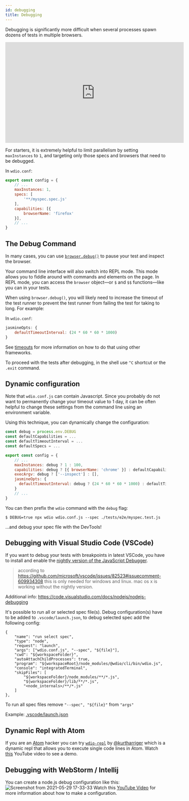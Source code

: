 ```yaml
---
id: debugging
title: Debugging
---
```


Debugging is significantly more difficult when several processes spawn dozens of tests in multiple browsers.

<iframe width="560" height="315" src="https://www.youtube.com/embed/_bw_VWn5IzU" frameborder="0" allowFullScreen></iframe>

For starters, it is extremely helpful to limit parallelism by setting `maxInstances` to `1`, and targeting only those specs and browsers that need to be debugged.

In `wdio.conf`:

```js
export const config = {
    // ...
    maxInstances: 1,
    specs: [
        '**/myspec.spec.js'
    ],
    capabilities: [{
        browserName: 'firefox'
    }],
    // ...
}
```

## The Debug Command

In many cases, you can use [`browser.debug()`](/docs/api/browser/debug) to pause your test and inspect the browser.

Your command line interface will also switch into REPL mode. This mode allows you to fiddle around with commands and elements on the page. In REPL mode, you can access the `browser` object&mdash;or `$` and `$$` functions&mdash;like you can in your tests.

When using `browser.debug()`, you will likely need to increase the timeout of the test runner to prevent the test runner from failing the test for taking to long.  For example:

In `wdio.conf`:

```js
jasmineOpts: {
    defaultTimeoutInterval: (24 * 60 * 60 * 1000)
}
```

See [timeouts](Timeouts.md) for more information on how to do that using other frameworks.

To proceed with the tests after debugging, in the shell use `^C` shortcut or the `.exit` command.
## Dynamic configuration

Note that `wdio.conf.js` can contain Javascript. Since you probably do not want to permanently change your timeout value to 1 day, it can be often helpful to change these settings from the command line using an environment variable.

Using this technique, you can dynamically change the configuration:

```js
const debug = process.env.DEBUG
const defaultCapabilities = ...
const defaultTimeoutInterval = ...
const defaultSpecs = ...

export const config = {
    // ...
    maxInstances: debug ? 1 : 100,
    capabilities: debug ? [{ browserName: 'chrome' }] : defaultCapabilities,
    execArgv: debug ? ['--inspect'] : [],
    jasmineOpts: {
      defaultTimeoutInterval: debug ? (24 * 60 * 60 * 1000) : defaultTimeoutInterval
    }
    // ...
}
```

You can then prefix the `wdio` command with the `debug` flag:

```
$ DEBUG=true npx wdio wdio.conf.js --spec ./tests/e2e/myspec.test.js
```

...and debug your spec file with the DevTools!

## Debugging with Visual Studio Code (VSCode)

If you want to debug your tests with breakpoints in latest VSCode, you have to install and enable the [nightly version of the JavaScript Debugger](https://marketplace.visualstudio.com/items?itemName=ms-vscode.js-debug-nightly).

> according to https://github.com/microsoft/vscode/issues/82523#issuecomment-609934308 this is only needed for windows and linux. mac os x is working without the nightly version.

Additional info: https://code.visualstudio.com/docs/nodejs/nodejs-debugging

It's possible to run all or selected spec file(s). Debug configuration(s) have to be added to `.vscode/launch.json`, to debug selected spec add the following config:
```
{
    "name": "run select spec",
    "type": "node",
    "request": "launch",
    "args": ["wdio.conf.js", "--spec", "${file}"],
    "cwd": "${workspaceFolder}",
    "autoAttachChildProcesses": true,
    "program": "${workspaceRoot}/node_modules/@wdio/cli/bin/wdio.js",
    "console": "integratedTerminal",
    "skipFiles": [
        "${workspaceFolder}/node_modules/**/*.js",
        "${workspaceFolder}/lib/**/*.js",
        "<node_internals>/**/*.js"
    ]
},
```

To run all spec files remove `"--spec", "${file}"` from `"args"`

Example: [.vscode/launch.json](https://github.com/mgrybyk/webdriverio-devtools/blob/master/.vscode/launch.json)

## Dynamic Repl with Atom

If you are an [Atom](https://atom.io/) hacker you can try [`wdio-repl`](https://github.com/kurtharriger/wdio-repl) by [@kurtharriger](https://github.com/kurtharriger) which is a dynamic repl that allows you to execute single code lines in Atom. Watch [this](https://www.youtube.com/watch?v=kdM05ChhLQE) YouTube video to see a demo.

## Debugging with WebStorm / Intellij
You can create a node.js debug configuration like this: ![Screenshot from 2021-05-29 17-33-33](https://user-images.githubusercontent.com/18728354/120088460-81844c00-c0a5-11eb-916b-50f21c8472a8.png) Watch this [YouTube Video](https://www.youtube.com/watch?v=Qcqnmle6Wu8) for more information about how to make a configuration.
